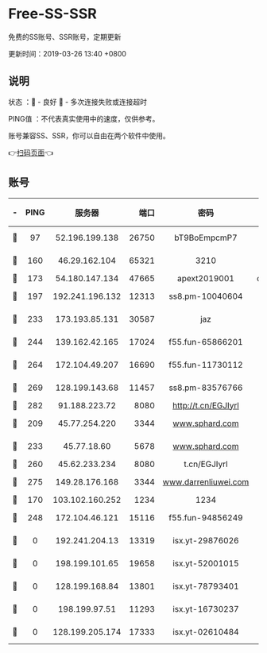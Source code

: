 # Free-SS-SSR

免费的SS账号、SSR账号，定期更新

更新时间：2019-03-26 13:40 +0800

## 说明

状态     ：🙂 - 良好 🙁 - 多次连接失败或连接超时

PING值   ：不代表真实使用中的速度，仅供参考。

账号兼容SS、SSR，你可以自由在两个软件中使用。

👉[扫码页面](https://liesauer.github.io/Free-SS-SSR/)👈

## 账号

|-|PING|服务器|端口|密码|加密方式|区域|
|:----:|:----:|:-----:|-----:|:----:|:----:|:----:|
|🙂|97|52.196.199.138|26750|bT9BoEmpcmP7|aes-256-cfb|JP|
|🙂|160|46.29.162.104|65321|3210|aes-256-ctr|RU|
|🙂|173|54.180.147.134|47665|apext2019001|chacha20|KR|
|🙂|197|192.241.196.132|12313|ss8.pm-10040604|aes-256-cfb|US|
|🙂|233|173.193.85.131|30587|jaz|aes-256-cfb|US|
|🙂|244|139.162.42.165|17024|f55.fun-65866201|aes-256-cfb|SG|
|🙂|264|172.104.49.207|16690|f55.fun-11730112|aes-256-cfb|SG|
|🙂|269|128.199.143.68|11457|ss8.pm-83576766|aes-256-cfb|SG|
|🙂|282|91.188.223.72|8080|http://t.cn/EGJIyrl|rc4-md5|RU|
|🙂|209|45.77.254.220|3344|www.sphard.com|aes-256-cfb|SG|
|🙂|233|45.77.18.60|5678|www.sphard.com|aes-256-cfb|JP|
|🙂|260|45.62.233.234|8080|t.cn/EGJIyrl|rc4-md5|CA|
|🙂|275|149.28.176.168|3344|www.darrenliuwei.com|aes-256-cfb|AU|
|🙁|170|103.102.160.252|1234|1234|rc4-md5|JP|
|🙁|248|172.104.46.121|15116|f55.fun-94856249|aes-256-cfb|SG|
|🙁|0|192.241.204.13|13319|isx.yt-29876026|aes-256-cfb|US|
|🙁|0|198.199.101.65|19658|isx.yt-52001015|aes-256-cfb|US|
|🙁|0|128.199.168.84|13801|isx.yt-78793401|aes-256-cfb|SG|
|🙁|0|198.199.97.51|11293|isx.yt-16730237|aes-256-cfb|US|
|🙁|0|128.199.205.174|17333|isx.yt-02610484|aes-256-cfb|SG|
